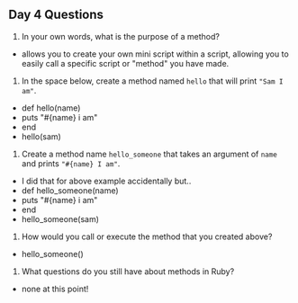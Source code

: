 ## Day 4 Questions

1. In your own words, what is the purpose of a method?
  - allows you to create your own mini script within a script, allowing you to easily call a specific script or "method" you have made.

1. In the space below, create a method named `hello` that will print `"Sam I am"`.
- def hello(name)
-  puts "#{name} i am"
- end
- hello(sam)

1. Create a method name `hello_someone` that takes an argument of `name` and prints `"#{name} I am"`.
- I did that for above example accidentally but..
- def hello_someone(name)
-  puts "#{name} i am"
- end
- hello_someone(sam)

1. How would you call or execute the method that you created above?
- hello_someone()

1. What questions do you still have about methods in Ruby?
- none at this point!
